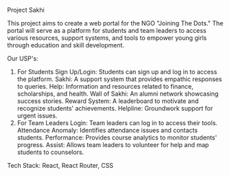 Project Sakhi

This project aims to create a web portal for the NGO "Joining The Dots." The portal will serve as a platform for students and team leaders to access various resources, support systems, and tools to empower young girls through education and skill development.

Our USP's:

1. For Students
Sign Up/Login: Students can sign up and log in to access the platform.
Sakhi: A support system that provides empathic responses to queries.
Help: Information and resources related to finance, scholarships, and health.
Wall of Sakhi: An alumni network showcasing success stories.
Reward System: A leaderboard to motivate and recognize students' achievements.
Helpline: Groundwork support for urgent issues.
2. For Team Leaders
Login: Team leaders can log in to access their tools.
Attendance Anomaly: Identifies attendance issues and contacts students.
Performance: Provides course analytics to monitor students' progress.
Assist: Allows team leaders to volunteer for help and map students to counselors.

Tech Stack: React, React Router, CSS

